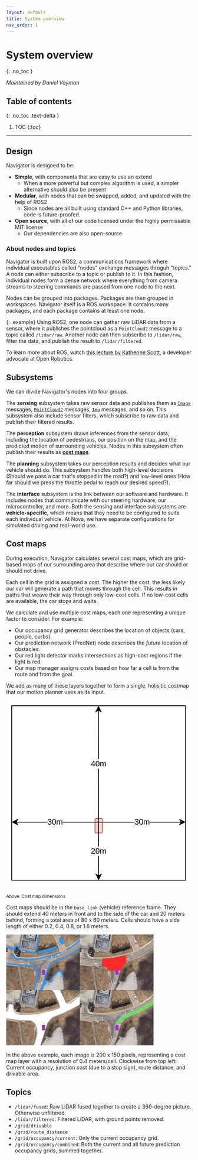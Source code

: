 ```yaml
---
layout: default
title: System overview
nav_order: 1
---
```


# System overview
{: .no_toc }

*Maintained by Daniel Vayman*

## Table of contents
{: .no_toc .text-delta }

1. TOC
{:toc}

---

## Design
Navigator is designed to be:

- **Simple**, with components that are easy to use an extend
    - When a more powerful but complex algorithm is used, a simpler alternative should also be present
- **Modular**, with nodes that can be swapped, added, and updated with the help of ROS2
    - Since nodes are all built using standard C++ and Python libraries, code is future-proofed.
- **Open source**, with all of our code licensed under the highly permissable MIT license
    - Our dependencies are also open-source

### About nodes and topics
Navigator is built upon ROS2, a communications framework where individual executables called "nodes" exchange messages throguh "topics." A node can either subscribe to a topic or publish to it. In this fashion, individual nodes form a dense network where everything from camera streams to steering commands are passed from one node to the next.

Nodes can be grouped into packages. Packages are then grouped in workspaces. Navigator itself is a ROS workspace. It contains many packages, and each package contains at least one node.

{: .example}
Using ROS2, one node can gather raw LiDAR data from a sensor, where it publishes the pointcloud as a `PointCloud2` message to a topic called `/lidar/raw`. Another node can then subscribe to `/lidar/raw`, filter the data, and publish the result to `/lidar/filtered`.

To learn more about ROS, watch [this lecture by Katherine Scott](https://www.youtube.com/watch?v=FTA4Ia2vLS8), a developer advocate at Open Robotics.
<!-- ## Subsystems
![Navigator's general structure](assets/res/v1_2_structure.drawio.png)

Navigator is split into five main subsystems:
- [**Sensing**](/navigator/sensing/sensing-overview), where raw sensor data from cameras, GNSS, and more is filtered before being passed along
- [**Perception**](/navigator/planning/planning-overview), which uses the filtered sensor data to build a rich understanding of the car's surroundings
- [**Planning**](/navigator/planning/planning-overview), which uses this rich understanding, plus the desired destination, to decide how the car should act on a high level
- [**Controls**](/navigator/controls/controls-overview), where the desired action is compared to the car's current state and low-level action is calculated
- [**Interface**](/navigator/interface/interface-overview), where the low-level action is sent to the steering wheel and pedals. -->

<!-- We also have some important code to support testing, visualization, and simulation. Simulation plays a big role in our development, and you can find an overview of it [here](/navigator/simulation/simulation-overview). -->

<!-- #### Example
Our **sensing** system takes in a red blob from our front camera and does some white balancing to make the image more clear. The **perception** system identifies this red blob as a stop sign and generates a bounding box with the coordinates of the stop sign relative to the car. The **planning** system determines that we must set our speed to zero at the stop sign. The **controls** system notes that our car is still moving, and calculates that we must decelerate a certain amount. Finally, our **actuation** system converts this desired deceleration into a brake pedal command, which is sent out to the pedal's motor. -->

## Subsystems
We can divide Navigator's nodes into four groups.

The **sensing** subsystem takes raw sensor data and publishes them as [`Image`](https://docs.ros.org/en/indigo/api/sensor_msgs/html/msg/Image.html) messages, [`PointCloud2`](https://docs.ros.org/en/indigo/api/sensor_msgs/html/msg/PointCloud2.html) messages, [`Imu`](https://docs.ros.org/en/indigo/api/sensor_msgs/html/msg/Imu.html) messages, and so on. This subsystem also include sensor filters, which subscribe to raw data and publish their filtered results.

The **perception** subsystem draws inferences from the sensor data, including the location of pedestrians, our position on the map, and the predicted motion of surrounding vehicles. Nodes in this subsystem often publish their results as [**cost maps**](#cost-maps).

The **planning** subsystem takes our perception results and decides what our vehicle should do. This subsystem handles both high-level decisions (Should we pass a car that's stopped in the road?) and low-level ones (How far should we press the throttle pedal to reach our desired speed?).

The **interface** subsystem is the link between our software and hardware. It includes nodes that communicate with our steering hardware, our microcontroller, and more. Both the sensing and interface subsystems are **vehicle-specific**, which means that they need to be configured to suite each individual vehicle. At Nova, we have separate configurations for simulated driving and real-world use.

## Cost maps
During execution, Navigator calculates several cost maps, which are grid-based maps of our surrounding area that describe where our car should or should not drive.

Each cell in the grid is assigned a cost. The higher the cost, the less likely our car will generate a path that moves through the cell. This results in paths that weave their way through only low-cost cells. If no low-cost cells are available, the car stops and waits.

We calculate and use multiple cost maps, each one representing a unique factor to consider. For example:
- Our occupancy grid generator describes the location of objects (cars, people, curbs). 
- Our prediction network (PredNet) node describes the *future* location of obstacles.
- Our red light detector marks intersections as high-cost regions if the light is red.
- Our map manager assigns costs based on how far a cell is from the route and from the goal.

We add as many of these layers together to form a single, holisitic costmap that our motion planner uses as its input.

![Cost map dimensions](assets/res/cost_map_size.jpg)

<small>Above: Cost map dimensions</small>

Cost maps should be in the `base_link` (vehicle) reference frame. They should extend 40 meters in front and to the side of the car and 20 meters behind, forming a total area of 80 x 60 meters. Cells should have a side length of either 0.2, 0.4, 0.8, or 1.6 meters.

![Examples of cost maps](assets/res/cost_maps.png)

In the above example, each image is 200 x 150 pixels, representing a cost map layer with a resolution of 0.4 meters/cell. Clockwise from top left: Current occupancy, junction cost (due to a stop sign), route distance, and drivable area.

## Topics
- `/lidar/fused`: Raw LiDAR fused together to create a 360-degree picture. Otherwise unfiltered.
- `/lidar/filtered`: Filtered LiDAR, with ground points removed.
- `/grid/drivable`
- `/grid/route_distance`
- `/grid/occupancy/current`: Only the current occupancy grid.
- `/grid/occupancy/combined`: Both the current and all future prediction occupancy grids, summed together. 